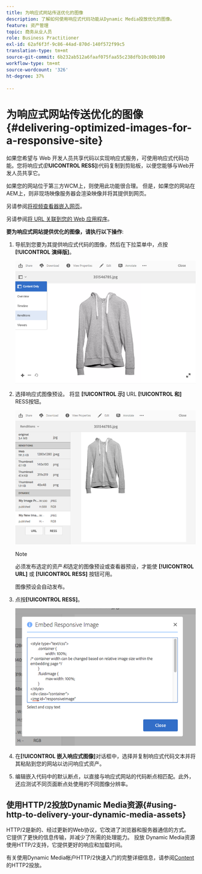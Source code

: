 ```yaml
---
title: 为响应式网站传送优化的图像
description: 了解如何使用响应式代码功能从Dynamic Media投放优化的图像。
feature: 资产管理
topic: 商务从业人员
role: Business Practitioner
exl-id: 62af6f3f-9c86-44ad-870d-140f572f99c5
translation-type: tm+mt
source-git-commit: 6b232ab512a6faaf075faa55c238dfb10c00b100
workflow-type: tm+mt
source-wordcount: '326'
ht-degree: 37%

---
```


# 为响应式网站传送优化的图像 {#delivering-optimized-images-for-a-responsive-site}

如果您希望与 Web 开发人员共享代码以实现响应式服务，可使用响应式代码功能。您将响应式(**[!UICONTROL RESS]**)代码复制到剪贴板，以便您能够与Web开发人员共享它。

如果您的网站位于第三方WCM上，则使用此功能很合理。 但是，如果您的网站在AEM上，则非现场映像服务器会渲染映像并将其提供到网页。

另请参阅[将视频查看器嵌入网页](embed-code.md)。

另请参阅[将 URL 关联到您的 Web 应用程序](linking-urls-to-yourwebapplication.md)。

**要为响应式网站提供优化的图像，请执行以下操作**:

1. 导航到您要为其提供响应式代码的图像，然后在下拉菜单中，点按&#x200B;**[!UICONTROL 演绎版]**。

   ![chlimage_1-408](assets/chlimage_1-408.png)

1. 选择响应式图像预设。 将显 **[!UICONTROL 示]** URL **[!UICONTROL 和]** RESS按钮。

   ![chlimage_1-409](assets/chlimage_1-409.png)

   >[!NOTE]
   >
   >必须发布选定的资产&#x200B;*和*&#x200B;选定的图像预设或查看器预设，才能使 **[!UICONTROL URL]** 或 **[!UICONTROL RESS]** 按钮可用。
   >
   >图像预设会自动发布。

1. 点按&#x200B;**[!UICONTROL RESS]**。

   ![chlimage_1-410](assets/chlimage_1-410.png)

1. 在&#x200B;**[!UICONTROL 嵌入响应式图像]**&#x200B;对话框中，选择并复制响应式代码文本并将其粘贴到您的网站以访问响应式资产。
1. 编辑嵌入代码中的默认断点，以直接与响应式网站的代码断点相匹配。此外，还应测试不同页面断点处使用的不同图像分辨率。

## 使用HTTP/2投放Dynamic Media资源{#using-http-to-delivery-your-dynamic-media-assets}

HTTP/2是新的、经过更新的Web协议，它改进了浏览器和服务器通信的方式。 它提供了更快的信息传输，并减少了所需的处理能力。 投放 Dynamic Media资源使用HTTP/2支持，它提供更好的响应和加载时间。

有关使用Dynamic Media帐户HTTP/2快速入门的完整详细信息，请参阅[Content](http2faq.md)的HTTP2投放。
